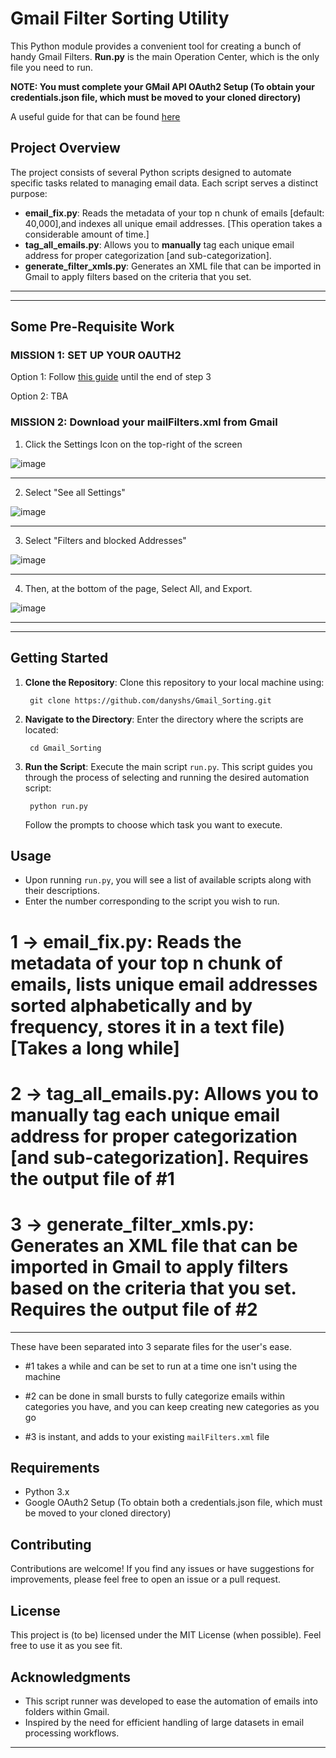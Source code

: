 # Gmail Filter Sorting Utility

This Python module provides a convenient tool for creating a bunch of handy Gmail Filters.
**Run.py** is the main Operation Center, which is the only file you need to run.

**NOTE: You must complete your GMail API OAuth2 Setup
(To obtain your credentials.json file, which must be moved to your cloned directory)**

A useful guide for that can be found [here](https://mailtrap.io/blog/send-emails-with-gmail-api/)

## Project Overview

The project consists of several Python scripts designed to automate specific tasks related to managing email data. Each script serves a distinct purpose:

- **email\_fix.py**: Reads the metadata of your top n chunk of emails [default: 40,000],and indexes all unique email addresses. [This operation takes a considerable amount of time.]
- **tag\_all\_emails.py**: Allows you to **manually** tag each unique email address for proper categorization [and sub-categorization].
- **generate\_filter\_xmls.py**: Generates an XML file that can be imported in Gmail to apply filters based on the criteria that you set.

* * *
* * *

## Some Pre-Requisite Work

### MISSION 1: SET UP YOUR OAUTH2

Option 1: Follow [this guide](https://mailtrap.io/blog/send-emails-with-gmail-api/) until the end of step 3

Option 2: TBA

### MISSION 2: **Download your mailFilters.xml from Gmail**

1. Click the Settings Icon on the top-right of the screen

![image](https://github.com/danyshs/Gmail_Sorting/assets/170024365/a30d959c-55d6-43a7-b296-cd55044b4bb5)
* * *

2. Select "See all Settings"

![image](https://github.com/danyshs/Gmail_Sorting/assets/170024365/809a27a7-6909-4219-ad3a-3b79fe35cb99)
* * *

3. Select "Filters and blocked Addresses"

![image](https://github.com/danyshs/Gmail_Sorting/assets/170024365/f60953c5-f11e-4b1b-924f-4d3cfc13d213)
* * *

4. Then, at the bottom of the page, Select All, and Export.

![image](https://github.com/danyshs/Gmail_Sorting/assets/170024365/fdc49755-b6d0-4812-abc7-f48717d07eb1)
* * *
* * *

## Getting Started

1. **Clone the Repository**: Clone this repository to your local machine using:

        git clone https://github.com/danyshs/Gmail_Sorting.git

2. **Navigate to the Directory**: Enter the directory where the scripts are located:

        cd Gmail_Sorting

3. **Run the Script**: Execute the main script `run.py`. This script guides you through the process of selecting and running the desired automation script:

        python run.py

    Follow the prompts to choose which task you want to execute.

## Usage

- Upon running `run.py`, you will see a list of available scripts along with their descriptions.
- Enter the number corresponding to the script you wish to run.

# 1 -> **email\_fix.py**: Reads the metadata of your top n chunk of emails, lists unique email addresses sorted alphabetically and by frequency, stores it in a text file) [Takes a long while]

# 2 -> **tag\_all\_emails.py**: Allows you to **manually** tag each unique email address for proper categorization [and sub-categorization]. Requires the output file of #1

# 3 -> **generate\_filter\_xmls.py**: Generates an XML file that can be imported in Gmail to apply filters based on the criteria that you set. Requires the output file of #2

* * *

These have been separated into 3 separate files for the user's ease.

- #1 takes a while and can be set to run at a time one isn't using the machine

- #2 can be done in small bursts to fully categorize emails within categories you have, and you can keep creating new categories as you go

- #3 is instant, and adds to your existing `mailFilters.xml` file

## Requirements

- Python 3.x
- Google OAuth2 Setup (To obtain both a credentials.json file, which must be moved to your cloned directory)

## Contributing

Contributions are welcome! If you find any issues or have suggestions for improvements, please feel free to open an issue or a pull request.

## License

This project is (to be) licensed under the MIT License (when possible).
Feel free to use it as you see fit.

## Acknowledgments

- This script runner was developed to ease the automation of emails into folders within Gmail.
- Inspired by the need for efficient handling of large datasets in email processing workflows.

* * *
